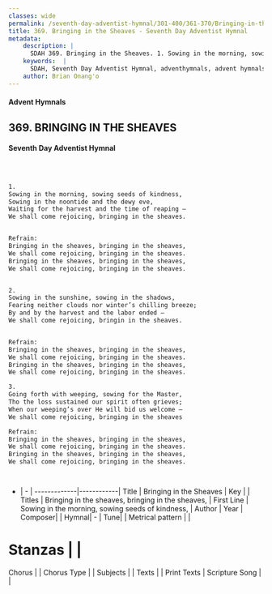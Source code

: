 ```yaml
---
classes: wide
permalink: /seventh-day-adventist-hymnal/301-400/361-370/Bringing-in-the-Sheaves/
title: 369. Bringing in the Sheaves - Seventh Day Adventist Hymnal
metadata:
    description: |
      SDAH 369. Bringing in the Sheaves. 1. Sowing in the morning, sowing seeds of kindness, Sowing in the noontide and the dewy eve, Waiting for the harvest and the time of reaping – We shall come rejoicing, bringing in the sheaves. 
    keywords:  |
      SDAH, Seventh Day Adventist Hymnal, adventhymnals, advent hymnals, Bringing in the Sheaves, Sowing in the morning, sowing seeds of kindness, ,Bringing in the sheaves, bringing in the sheaves,
    author: Brian Onang'o
---
```


#### Advent Hymnals
## 369. BRINGING IN THE SHEAVES
#### Seventh Day Adventist Hymnal

```txt



1.
Sowing in the morning, sowing seeds of kindness,
Sowing in the noontide and the dewy eve,
Waiting for the harvest and the time of reaping –
We shall come rejoicing, bringing in the sheaves.


Refrain:
Bringing in the sheaves, bringing in the sheaves,
We shall come rejoicing, bringing in the sheaves.
Bringing in the sheaves, bringing in the sheaves,
We shall come rejoicing, bringing in the sheaves.


2.
Sowing in the sunshine, sowing in the shadows,
Fearing neither clouds nor winter’s chilling breeze;
By and by the harvest and the labor ended –
We shall come rejoicing, bringin in the sheaves.


Refrain:
Bringing in the sheaves, bringing in the sheaves,
We shall come rejoicing, bringing in the sheaves.
Bringing in the sheaves, bringing in the sheaves,
We shall come rejoicing, bringing in the sheaves.

3.
Going forth with weeping, sowing for the Master,
Tho the loss sustained our spirit often grieves;
When our weeping’s over He will bid us welcome –
We shall come rejoicing, bringing in the sheaves

Refrain:
Bringing in the sheaves, bringing in the sheaves,
We shall come rejoicing, bringing in the sheaves.
Bringing in the sheaves, bringing in the sheaves,
We shall come rejoicing, bringing in the sheaves.




```

- |   -  |
-------------|------------|
Title | Bringing in the Sheaves |
Key |  |
Titles | Bringing in the sheaves, bringing in the sheaves, |
First Line | Sowing in the morning, sowing seeds of kindness, |
Author | 
Year | 
Composer|  |
Hymnal|  - |
Tune|  |
Metrical pattern | |
# Stanzas |  |
Chorus |  |
Chorus Type |  |
Subjects |  |
Texts |  |
Print Texts | 
Scripture Song |  |
  
